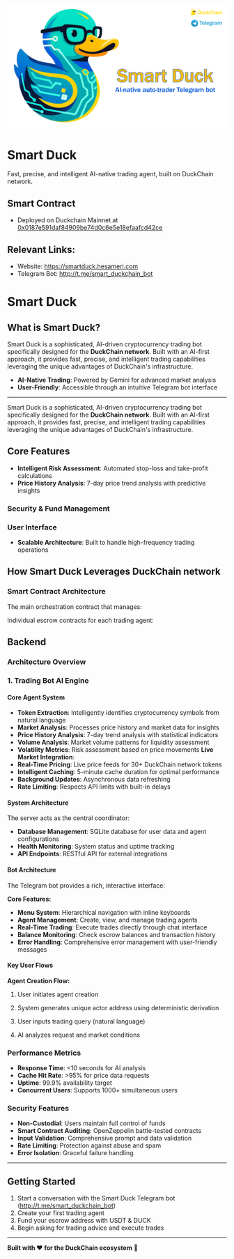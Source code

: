 ![Smart Duck](src/client/public/images/banner.png)

# Smart Duck
Fast, precise, and intelligent AI-native trading agent, built on DuckChain network.

## Smart Contract
- Deployed on Duckchain Mainnet at [0x0187e591daf84909be74d0c6e5e18efaafcd42ce](https://web3.okx.com/explorer/duckchain/address/0x0187e591daf84909be74d0c6e5e18efaafcd42ce)

## Relevant Links:
- Website: https://smartduck.hesameri.com
- Telegram Bot: http://t.me/smart_duckchain_bot

# Smart Duck
## What is Smart Duck?
Smart Duck is a sophisticated, AI-driven cryptocurrency trading bot specifically designed for the **DuckChain network**. Built with an AI-first approach, it provides fast, precise, and intelligent trading capabilities leveraging the unique advantages of DuckChain's infrastructure.

- **AI-Native Trading**: Powered by Gemini for advanced market analysis
- **User-Friendly**: Accessible through an intuitive Telegram bot interface
---

Smart Duck is a sophisticated, AI-driven cryptocurrency trading bot specifically designed for the **DuckChain network**. Built with an AI-first approach, it provides fast, precise, and intelligent trading capabilities leveraging the unique advantages of DuckChain's infrastructure.
## Core Features

- **Intelligent Risk Assessment**: Automated stop-loss and take-profit calculations
- **Price History Analysis**: 7-day price trend analysis with predictive insights


### Security & Fund Management

### User Interface


- **Scalable Architecture**: Built to handle high-frequency trading operations

## How Smart Duck Leverages DuckChain network

### Smart Contract Architecture

The main orchestration contract that manages:

Individual escrow contracts for each trading agent:

## Backend
### Architecture Overview
### 1. Trading Bot AI Engine


#### Core Agent System
- **Token Extraction**: Intelligently identifies cryptocurrency symbols from natural language
- **Market Analysis**: Processes price history and market data for insights
- **Price History Analysis**: 7-day trend analysis with statistical indicators
- **Volume Analysis**: Market volume patterns for liquidity assessment
- **Volatility Metrics**: Risk assessment based on price movements
**Live Market Integration**:
- **Real-Time Pricing**: Live price feeds for 30+ DuckChain network tokens
- **Intelligent Caching**: 5-minute cache duration for optimal performance
- **Background Updates**: Asynchronous data refreshing
- **Rate Limiting**: Respects API limits with built-in delays


#### System Architecture
The server acts as the central coordinator:
- **Database Management**: SQLite database for user data and agent configurations
- **Health Monitoring**: System status and uptime tracking
- **API Endpoints**: RESTful API for external integrations

#### Bot Architecture
The Telegram bot provides a rich, interactive interface:


**Core Features:**
- **Menu System**: Hierarchical navigation with inline keyboards
- **Agent Management**: Create, view, and manage trading agents
- **Real-Time Trading**: Execute trades directly through chat interface
- **Balance Monitoring**: Check escrow balances and transaction history
- **Error Handling**: Comprehensive error management with user-friendly messages


#### Key User Flows


**Agent Creation Flow:**
1. User initiates agent creation
2. System generates unique actor address using deterministic derivation

1. User inputs trading query (natural language)
2. AI analyzes request and market conditions





### Performance Metrics
- **Response Time**: <10 seconds for AI analysis
- **Cache Hit Rate**: >95% for price data requests
- **Uptime**: 99.9% availability target
- **Concurrent Users**: Supports 1000+ simultaneous users

### Security Features
- **Non-Custodial**: Users maintain full control of funds
- **Smart Contract Auditing**: OpenZeppelin battle-tested contracts
- **Input Validation**: Comprehensive prompt and data validation
- **Rate Limiting**: Protection against abuse and spam
- **Error Isolation**: Graceful failure handling


---


## Getting Started

1. Start a conversation with the Smart Duck Telegram bot (http://t.me/smart_duckchain_bot)
2. Create your first trading agent
3. Fund your escrow address with USDT & DUCK
4. Begin asking for trading advice and execute trades

---

**Built with ❤️ for the DuckChain ecosystem** 🌊
